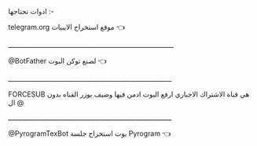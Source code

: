 ادوات تحتاجها :-


telegram.org
موقع استخراج الايبيات 👈 

ــــــــــــــــــــــــــــــــــــــــــــــــــــــــــــــــــــــــــــــــــ


@BotFather 
لصنع توكن البوت 👈


ـــــــــــــــــــــــــــــــــــــــــــــــــــــــــــــــــــــــــــــــــ


FORCESUB  هي قناة الاشتراك الاجباري ارفع البوت ادمن فيها وضيف يوزر القناه بدون ال @

ـــــــــــــــــــــــــــــــــــــــــــــــــــــــــــــــــــــــــــــــــ


@PyrogramTexBot
بوت استخراج جلسة Pyrogram  👈
